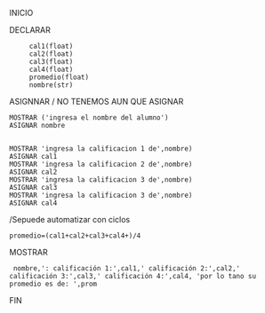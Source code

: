 INICIO

DECLARAR 

         cal1(float) 
         cal2(float)
         cal3(float)
         cal4(float)
         promedio(float)
         nombre(str)
         
ASIGNNAR / NO TENEMOS AUN QUE ASIGNAR

    MOSTRAR ('ingresa el nombre del alumno')
    ASIGNAR nombre


    MOSTRAR 'ingresa la calificacion 1 de',nombre)
    ASIGNAR cal1
    MOSTRAR 'ingresa la calificacion 2 de',nombre)
    ASIGNAR cal2
    MOSTRAR 'ingresa la calificacion 3 de',nombre)
    ASIGNAR cal3
    MOSTRAR 'ingresa la calificacion 3 de',nombre)
    ASIGNAR cal4

/Sepuede automatizar con ciclos

    promedio=(cal1+cal2+cal3+cal4+)/4

MOSTRAR 
      
     nombre,': calificación 1:',cal1,' calificación 2:',cal2,' calificación 3:',cal3,' calificación 4:',cal4, 'por lo tano su promedio es de: ',prom

FIN

         
        
